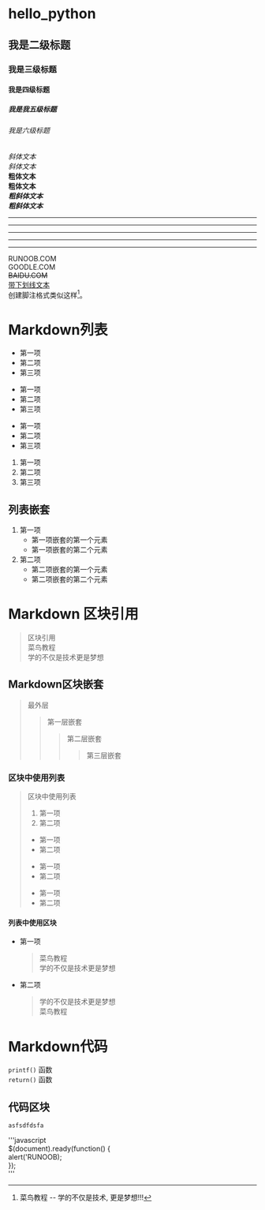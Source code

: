 # hello_python 
## 我是二级标题
### 我是三级标题  
#### 我是四级标题
##### 我是我五级标题
###### 我是六级标题
*斜体文本*  
_斜体文本_  
**粗体文本**  
__粗体文本__  
***粗斜体文本***  
___粗斜体文本___  
***  
* * *  
*****  
- - -  
----------  
RUNOOB.COM  
GOODLE.COM  
~~BAIDU.COM~~  
<u>带下划线文本</u>  
创建脚注格式类似这样[^RUNOOB]。  
[^RUNOOB]: 菜鸟教程 -- 学的不仅是技术, 更是梦想!!!  

# Markdown列表  
* 第一项  
* 第二项 
* 第三项 

+ 第一项  
+ 第二项  
+ 第三项  

- 第一项  
- 第二项  
- 第三项

1. 第一项
2. 第二项
3. 第三项

## 列表嵌套
1. 第一项
    - 第一项嵌套的第一个元素
    - 第一项嵌套的第二个元素
2. 第二项
    - 第二项嵌套的第一个元素
    - 第二项嵌套的第二个元素
    
# Markdown 区块引用
> 区块引用  
> 菜鸟教程  
>学的不仅是技术更是梦想
## Markdown区块嵌套
> 最外层  
> > 第一层嵌套  
> > > 第二层嵌套
> > > > 第三层嵌套  
### 区块中使用列表
> 区块中使用列表  
> 1. 第一项
> 2. 第二项
> + 第一项
> + 第二项
> - 第一项
> - 第二项
> * 第一项
> * 第二项
#### 列表中使用区块
* 第一项
    > 菜鸟教程  
    >学的不仅是技术更是梦想
* 第二项
    > 学的不仅是技术更是梦想  
        菜鸟教程
# Markdown代码
`printf()` 函数  
`return()` 函数
## 代码区块
    asfsdfdsfa

'''javascript  
$(document).ready(function() {  
    alert('RUNOOB);  
});  
'''
